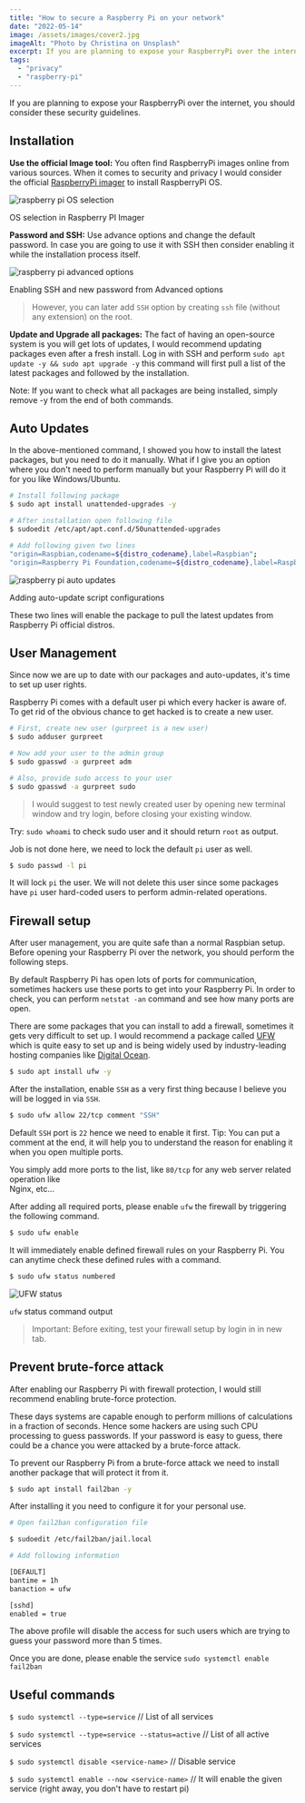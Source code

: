 ```yaml
---
title: "How to secure a Raspberry Pi on your network"
date: "2022-05-14"
image: /assets/images/cover2.jpg
imageAlt: "Photo by Christina on Unsplash"
excerpt: If you are planning to expose your RaspberryPi over the internet, you should consider these security guidelines.
tags:
  - "privacy"
  - "raspberry-pi"
---
```


If you are planning to expose your RaspberryPi over the internet, you should consider these security guidelines.

## Installation

**Use the official Image tool:** You often find RaspberryPi images online from various sources. When it comes to security and privacy I would consider the official [RaspberryPi imager](https://www.raspberrypi.com/software/) to install RaspberryPi OS.

![raspberry pi OS selection](/assets/images/raspberry_pi_os_selection.jpg)

OS selection in Raspberry PI Imager

**Password and SSH:** Use advance options and change the default password. In case you are going to use it with SSH then consider enabling it while the installation process itself.

![raspberry pi advanced options](/assets/images/raspberry_pi_advanced_options.jpg)

Enabling SSH and new password from Advanced options

> However, you can later add `SSH` option by creating `ssh` file (without any extension) on the root.

**Update and Upgrade all packages:** The fact of having an open-source system is you will get lots of updates, I would recommend updating packages even after a fresh install. Log in with SSH and perform `sudo apt update -y && sudo apt upgrade -y` this command will first pull a list of the latest packages and followed by the installation.

Note: If you want to check what all packages are being installed, simply remove -y from the end of both commands.

## Auto Updates

In the above-mentioned command, I showed you how to install the latest packages, but you need to do it manually. What if I give you an option where you don't need to perform manually but your Raspberry Pi will do it for you like Windows/Ubuntu.

```bash
# Install following package
$ sudo apt install unattended-upgrades -y

# After installation open following file
$ sudoedit /etc/apt/apt.conf.d/50unattended-upgrades

# Add following given two lines
"origin=Raspbian,codename=${distro_codename},label=Raspbian";
"origin=Raspberry Pi Foundation,codename=${distro_codename},label=Raspberry Pi Foundation";
```

![raspberry pi auto updates](/assets/images/raspberry_pi_auto_updates-1024x542.jpg)

Adding auto-update script configurations

These two lines will enable the package to pull the latest updates from Raspberry Pi official distros.

## User Management

Since now we are up to date with our packages and auto-updates, it's time to set up user rights.

Raspberry Pi comes with a default user pi which every hacker is aware of. To get rid of the obvious chance to get hacked is to create a new user.

```bash
# First, create new user (gurpreet is a new user)
$ sudo adduser gurpreet

# Now add your user to the admin group
$ sudo gpasswd -a gurpreet adm

# Also, provide sudo access to your user
$ sudo gpasswd -a gurpreet sudo
```

> I would suggest to test newly created user by opening new terminal window and try login, before closing your existing window.

Try: `sudo whoami` to check sudo user and it should return `root` as output.

Job is not done here, we need to lock the default `pi` user as well.

```bash
$ sudo passwd -l pi
```

It will lock `pi` the user. We will not delete this user since some packages have `pi` user hard-coded users to perform admin-related operations.

## Firewall setup

After user management, you are quite safe than a normal Raspbian setup. Before opening your Raspberry Pi over the network, you should perform the following steps.

By default Raspberry Pi has open lots of ports for communication, sometimes hackers use these ports to get into your Raspberry Pi. In order to check, you can perform `netstat -an` command and see how many ports are open.

There are some packages that you can install to add a firewall, sometimes it gets very difficult to set up. I would recommend a package called [UFW](https://help.ubuntu.com/community/UFW) which is quite easy to set up and is being widely used by industry-leading hosting companies like [Digital Ocean](https://www.digitalocean.com/community/tutorials/how-to-set-up-a-firewall-with-ufw-on-ubuntu-20-04).

```bash
$ sudo apt install ufw -y
```

After the installation, enable `SSH` as a very first thing because I believe you will be logged in via `SSH`.

```bash
$ sudo ufw allow 22/tcp comment "SSH"
```

Default `SSH` port is `22` hence we need to enable it first. Tip: You can put a comment at the end, it will help you to understand the reason for enabling it when you open multiple ports.

You simply add more ports to the list, like `80/tcp` for any web server related operation like  
Nginx, etc...

After adding all required ports, please enable `ufw` the firewall by triggering the following command.

```bash
$ sudo ufw enable
```

It will immediately enable defined firewall rules on your Raspberry Pi. You can anytime check these defined rules with a command.

```bash
$ sudo ufw status numbered
```

![UFW status](/assets/images/raspberry_pi_ufw_status-1024x534.jpg)

`ufw` status command output

> Important: Before exiting, test your firewall setup by login in in new tab.

## Prevent brute-force attack

After enabling our Raspberry Pi with firewall protection, I would still recommend enabling brute-force protection.

These days systems are capable enough to perform millions of calculations in a fraction of seconds. Hence some hackers are using such CPU processing to guess passwords. If your password is easy to guess, there could be a chance you were attacked by a brute-force attack.

To prevent our Raspberry Pi from a brute-force attack we need to install another package that will protect it from it.

```bash
$ sudo apt install fail2ban -y
```

After installing it you need to configure it for your personal use.

```bash
# Open fail2ban configuration file

$ sudoedit /etc/fail2ban/jail.local
```

```bash
# Add following information

[DEFAULT]
bantime = 1h
banaction = ufw

[sshd]
enabled = true
```

The above profile will disable the access for such users which are trying to guess your password more than 5 times.

Once you are done, please enable the service `sudo systemctl enable fail2ban`

## Useful commands

`$ sudo systemctl --type=service` // List of all services

`$ sudo systemctl --type=service --status=active` // List of all active services

`$ sudo systemctl disable <service-name>` // Disable service

`$ sudo systemctl enable --now <service-name>` // It will enable the given service (right away, you don't have to restart pi)

